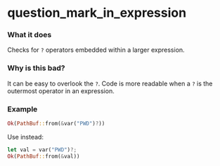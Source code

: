 # question_mark_in_expression

### What it does

Checks for `?` operators embedded within a larger expression.

### Why is this bad?

It can be easy to overlook the `?`. Code is more readable when a `?` is the outermost
operator in an expression.

### Example

```rust
Ok(PathBuf::from(&var("PWD")?))
```

Use instead:

```rust
let val = var("PWD")?;
Ok(PathBuf::from(&val))
```
